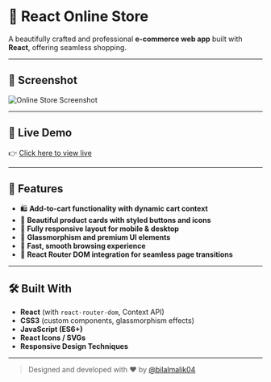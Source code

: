 # 🛒 React Online Store

A beautifully crafted and professional **e-commerce web app** built with **React**, offering seamless shopping.

---

## 📸 Screenshot  
![Online Store Screenshot](https://raw.githubusercontent.com/bilalmalik04/movie-explorer/main/project08.png)  
>

---

## 🔗 Live Demo

👉 [Click here to view live](https://project-eccomerce-storeonline-08.netlify.app)

---

## 🚀 Features
- 🛍️ **Add-to-cart functionality with dynamic cart context**
- 🎨 **Beautiful product cards with styled buttons and icons**
- 📱 **Fully responsive layout for mobile & desktop**
- 🧊 **Glassmorphism and premium UI elements**
- 💨 **Fast, smooth browsing experience**
- 🔄 **React Router DOM integration for seamless page transitions**

---

## 🛠️ Built With

- **React** (with `react-router-dom`, Context API)
- **CSS3** (custom components, glassmorphism effects)
- **JavaScript (ES6+)**
- **React Icons / SVGs**
- **Responsive Design Techniques**

---

> Designed and developed with ❤️ by [@bilalmalik04](https://github.com/bilalmalik04)

